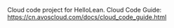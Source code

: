 Cloud code project for HelloLean. Cloud Code Guide: https://cn.avoscloud.com/docs/cloud_code_guide.html